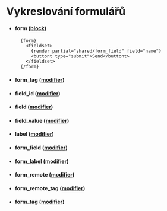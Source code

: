 Vykreslování formulářů
======================

* #### form ([block](https://github.com/yarri/Atk14/blob/master/src/atk14/helpers/block.form.php))

        {form}
          <fieldset>
            {render partial="shared/form_field" field="name"}
            <buttont type="submit">Send</buttont>
          </fieldset>
        {/form}

* #### form_tag ([modifier](https://github.com/yarri/Atk14/blob/master/src/atk14/helpers/modifier.form_tag.php))

* #### field_id ([modifier](https://github.com/yarri/Atk14/blob/master/src/atk14/helpers/modifier.field_id.php))

* #### field ([modifier](https://github.com/yarri/Atk14/blob/master/src/atk14/helpers/modifier.field.php))

* #### field_value ([modifier](https://github.com/yarri/Atk14/blob/master/src/atk14/helpers/modifier.field_value.php))

* #### label ([modifier](https://github.com/yarri/Atk14/blob/master/src/atk14/helpers/modifier.label.php))

* #### form_field ([modifier](https://github.com/yarri/Atk14/blob/master/src/atk14/helpers/modifier.form_field.php))

* #### form_label ([modifier](https://github.com/yarri/Atk14/blob/master/src/atk14/helpers/modifier.form_label.php))

* #### form_remote ([modifier](https://github.com/yarri/Atk14/blob/master/src/atk14/helpers/modifier.form_remote.php))

* #### form_remote_tag ([modifier](https://github.com/yarri/Atk14/blob/master/src/atk14/helpers/modifier.form_remote_tag.php))

* #### form_tag ([modifier](https://github.com/yarri/Atk14/blob/master/src/atk14/helpers/modifier.form_tag.php))

